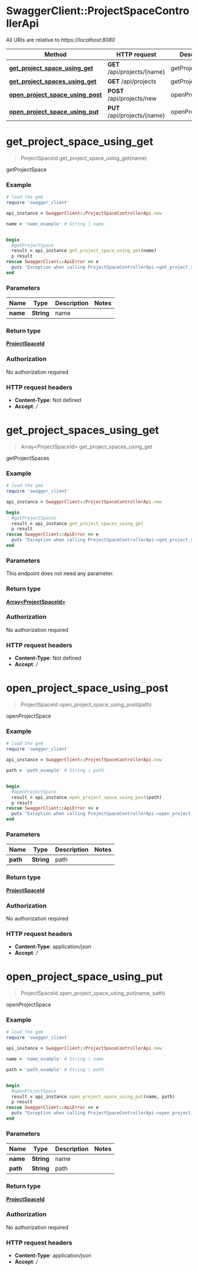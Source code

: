 # SwaggerClient::ProjectSpaceControllerApi

All URIs are relative to *https://localhost:8080*

Method | HTTP request | Description
------------- | ------------- | -------------
[**get_project_space_using_get**](ProjectSpaceControllerApi.md#get_project_space_using_get) | **GET** /api/projects/{name} | getProjectSpace
[**get_project_spaces_using_get**](ProjectSpaceControllerApi.md#get_project_spaces_using_get) | **GET** /api/projects | getProjectSpaces
[**open_project_space_using_post**](ProjectSpaceControllerApi.md#open_project_space_using_post) | **POST** /api/projects/new | openProjectSpace
[**open_project_space_using_put**](ProjectSpaceControllerApi.md#open_project_space_using_put) | **PUT** /api/projects/{name} | openProjectSpace


# **get_project_space_using_get**
> ProjectSpaceId get_project_space_using_get(name)

getProjectSpace

### Example
```ruby
# load the gem
require 'swagger_client'

api_instance = SwaggerClient::ProjectSpaceControllerApi.new

name = 'name_example' # String | name


begin
  #getProjectSpace
  result = api_instance.get_project_space_using_get(name)
  p result
rescue SwaggerClient::ApiError => e
  puts "Exception when calling ProjectSpaceControllerApi->get_project_space_using_get: #{e}"
end
```

### Parameters

Name | Type | Description  | Notes
------------- | ------------- | ------------- | -------------
 **name** | **String**| name | 

### Return type

[**ProjectSpaceId**](ProjectSpaceId.md)

### Authorization

No authorization required

### HTTP request headers

 - **Content-Type**: Not defined
 - **Accept**: */*



# **get_project_spaces_using_get**
> Array&lt;ProjectSpaceId&gt; get_project_spaces_using_get

getProjectSpaces

### Example
```ruby
# load the gem
require 'swagger_client'

api_instance = SwaggerClient::ProjectSpaceControllerApi.new

begin
  #getProjectSpaces
  result = api_instance.get_project_spaces_using_get
  p result
rescue SwaggerClient::ApiError => e
  puts "Exception when calling ProjectSpaceControllerApi->get_project_spaces_using_get: #{e}"
end
```

### Parameters
This endpoint does not need any parameter.

### Return type

[**Array&lt;ProjectSpaceId&gt;**](ProjectSpaceId.md)

### Authorization

No authorization required

### HTTP request headers

 - **Content-Type**: Not defined
 - **Accept**: */*



# **open_project_space_using_post**
> ProjectSpaceId open_project_space_using_post(path)

openProjectSpace

### Example
```ruby
# load the gem
require 'swagger_client'

api_instance = SwaggerClient::ProjectSpaceControllerApi.new

path = 'path_example' # String | path


begin
  #openProjectSpace
  result = api_instance.open_project_space_using_post(path)
  p result
rescue SwaggerClient::ApiError => e
  puts "Exception when calling ProjectSpaceControllerApi->open_project_space_using_post: #{e}"
end
```

### Parameters

Name | Type | Description  | Notes
------------- | ------------- | ------------- | -------------
 **path** | **String**| path | 

### Return type

[**ProjectSpaceId**](ProjectSpaceId.md)

### Authorization

No authorization required

### HTTP request headers

 - **Content-Type**: application/json
 - **Accept**: */*



# **open_project_space_using_put**
> ProjectSpaceId open_project_space_using_put(name, path)

openProjectSpace

### Example
```ruby
# load the gem
require 'swagger_client'

api_instance = SwaggerClient::ProjectSpaceControllerApi.new

name = 'name_example' # String | name

path = 'path_example' # String | path


begin
  #openProjectSpace
  result = api_instance.open_project_space_using_put(name, path)
  p result
rescue SwaggerClient::ApiError => e
  puts "Exception when calling ProjectSpaceControllerApi->open_project_space_using_put: #{e}"
end
```

### Parameters

Name | Type | Description  | Notes
------------- | ------------- | ------------- | -------------
 **name** | **String**| name | 
 **path** | **String**| path | 

### Return type

[**ProjectSpaceId**](ProjectSpaceId.md)

### Authorization

No authorization required

### HTTP request headers

 - **Content-Type**: application/json
 - **Accept**: */*



